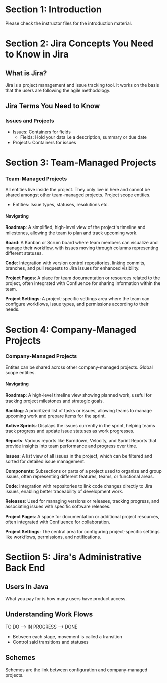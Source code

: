 # Section 1: Introduction
Please check the instructor files for the introduction material.

# Section 2: Jira Concepts You Need to Know in Jira

## What is Jira?
Jira is a project management and issue tracking tool. It works on the basis that the users are following the agile methodology.

## Jira Terms You Need to Know

### Issues and Projects
- Issues: Containers for fields
  - Fields: Hold your data i.e a description, summary or due date
- Projects: Containers for issues

# Section 3: Team-Managed Projects

### Team-Managed Projects
All entities live inside the project. They only live in here and cannot be shared amongst other team-managed projects. Project scope entities.
- Entities: Issue types, statuses, resolutions etc. 

#### Navigating
**Roadmap**: A simplified, high-level view of the project's timeline and milestones, allowing the team to plan and track upcoming work.

**Board**: A Kanban or Scrum board where team members can visualize and manage their workflow, with issues moving through columns representing different statuses.

**Code**: Integration with version control repositories, linking commits, branches, and pull requests to Jira issues for enhanced visibility.

**Project Pages**: A place for team documentation or resources related to the project, often integrated with Confluence for sharing information within the team.

**Project Settings**: A project-specific settings area where the team can configure workflows, issue types, and permissions according to their needs.

# Section 4: Company-Managed Projects

### Company-Managed Projects
Entites can be shared across other company-managed projects. Global scope entities.

#### Navigating
**Roadmap**: A high-level timeline view showing planned work, useful for tracking project milestones and strategic goals.

**Backlog**: A prioritized list of tasks or issues, allowing teams to manage upcoming work and prepare items for the sprint.

**Active Sprints**: Displays the issues currently in the sprint, helping teams track progress and update issue statuses as work progresses.

**Reports**: Various reports like Burndown, Velocity, and Sprint Reports that provide insights into team performance and progress over time.

**Issues**: A list view of all issues in the project, which can be filtered and sorted for detailed issue management.

**Components**: Subsections or parts of a project used to organize and group issues, often representing different features, teams, or functional areas.

**Code**: Integration with repositories to link code changes directly to Jira issues, enabling better traceability of development work.

**Releases**: Used for managing versions or releases, tracking progress, and associating issues with specific software releases.

**Project Pages**: A space for documentation or additional project resources, often integrated with Confluence for collaboration.

**Project Settings**: The central area for configuring project-specific settings like workflows, permissions, and notifications.

# Sectiion 5: Jira's Administrative Back End

## Users In Java
What you pay for is how many users have product access.

## Understanding Work Flows
TO DO --> IN PROGRESS --> DONE
- Between each stage, movement is called a transition
- Control said transitions and statuses

## Schemes
Schemes are the link between configuration and company-managed projects. 